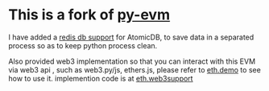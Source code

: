 # This is a fork of [py-evm](https://github.com/ethereum/py-evm)

I have added a [redis db support](eth/db/backends/redisdb.py) for AtomicDB,
to save data in a separated process so as to keep python process clean.

Also provided web3 implementation so that you can interact with this EVM via web3 api , 
such as web3.py/js, ethers.js, please refer to [eth.demo](eth/demo) to see how to use it.
implemention code is at [eth.web3support](eth/web3support)


